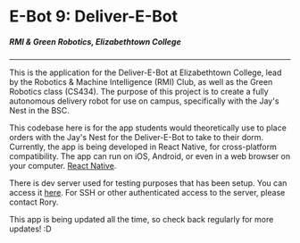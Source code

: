 # E-Bot 9: Deliver-E-Bot
##### RMI & Green Robotics, Elizabethtown College
-----

This is the application for the Deliver-E-Bot at Elizabethtown College, lead by the Robotics & Machine Intelligence (RMI) Club, as well as the Green Robotics class (CS434).  The purpose of this project is to create a fully autonomous delivery robot for use on campus, specifically with the Jay's Nest in the BSC.

This codebase here is for the app students would theoretically use to place orders with the Jay's Nest for the Deliver-E-Bot to take to their dorm.  Currently, the app is being developed in React Native, for cross-platform compatibility.  The app can run on iOS, Android, or even in a web browser on your computer.  [React Native](https://facebook.github.io/react-native/).

There is dev server used for testing purposes that has been setup.  You can access it [here](botdev.etown.edu).  For SSH or other authenticated access to the server, please contact Rory.

This app is being updated all the time, so check back regularly for more updates! :D
